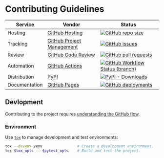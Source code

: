 # Contributing Guidelines

Service       | Vendor | Status
------------- | ------ | ------
Hosting       | [GitHub Hosting](https://github.com/features#hosting) | [![GitHub repo size](https://img.shields.io/github/repo-size/dmtucker/backlog.svg)](https://github.com/dmtucker/backlog)
Tracking      | [GitHub Project Management](https://github.com/features/project-management/) | [![GitHub issues](https://img.shields.io/github/issues/dmtucker/backlog)](https://github.com/dmtucker/backlog/issues)
Review        | [GitHub Code Review](https://github.com/features/code-review/) | [![GitHub pull requests](https://img.shields.io/github/issues-pr/dmtucker/backlog)](https://github.com/dmtucker/backlog/pulls)
Automation    | [GitHub Actions](https://github.com/features/actions) | [![GitHub Workflow Status (branch)](https://img.shields.io/github/workflow/status/dmtucker/backlog/Test/master)](https://github.com/dmtucker/backlog/actions?query=branch%3Amaster)
Distribution  | [PyPI](https://pypi.org/) | [![PyPI - Downloads](https://img.shields.io/pypi/dm/backlog)](https://pypi.org/project/backlog)
Documentation | [GitHub Pages](https://pages.github.com) | [![GitHub deployments](https://img.shields.io/github/deployments/dmtucker/backlog/github-pages)](https://dmtucker.github.io/backlog)

## Devlopment

Contributing to the project requires [understanding the GitHub flow](https://guides.github.com/introduction/flow/).

### Environment

Use [`tox`](https://tox.readthedocs.io/) to manage development and test environments:

``` sh
tox --devenv venv                # Create a development environment.
tox $tox_opts -- $pytest_opts    # Build and test the project.
```
